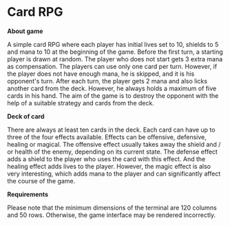 # Card RPG

**About game**

A simple card RPG where each player has initial lives set to 10, shields to 5 and mana to 10 at the beginning of the game. Before the first turn, a starting player is drawn at random. The player who does not start gets 3 extra mana as compensation. The players can use only one card per turn. However, if the player does not have enough mana, he is skipped, and it is his opponent's turn. After each turn, the player gets 2 mana and also licks another card from the deck. However, he always holds a maximum of five cards in his hand. The aim of the game is to destroy the opponent with the help of a suitable strategy and cards from the deck.

**Deck of card**

There are always at least ten cards in the deck. Each card can have up to three of the four effects available. Effects can be offensive, defensive, healing or magical. The offensive effect usually takes away the shield and / or health of the enemy, depending on its current state. The defense effect adds a shield to the player who uses the card with this effect. And the healing effect adds lives to the player. However, the magic effect is also very interesting, which adds mana to the player and can significantly affect the course of the game.

**Requirements**

Please note that the minimum dimensions of the terminal are 120 columns and 50 rows. Otherwise, the game interface may be rendered incorrectly.